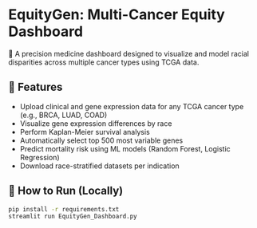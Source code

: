 # EquityGen: Multi-Cancer Equity Dashboard

🧬 A precision medicine dashboard designed to visualize and model racial disparities across multiple cancer types using TCGA data.

## 🌟 Features

- Upload clinical and gene expression data for any TCGA cancer type (e.g., BRCA, LUAD, COAD)
- Visualize gene expression differences by race
- Perform Kaplan-Meier survival analysis
- Automatically select top 500 most variable genes
- Predict mortality risk using ML models (Random Forest, Logistic Regression)
- Download race-stratified datasets per indication

## 🚀 How to Run (Locally)

```bash
pip install -r requirements.txt
streamlit run EquityGen_Dashboard.py

